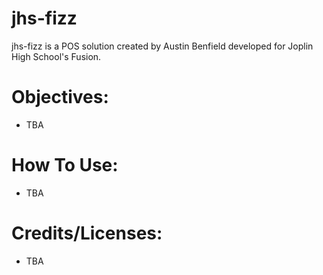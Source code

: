 # jhs-fizz
jhs-fizz is a POS solution created by Austin Benfield developed for Joplin High School's Fusion. 
# Objectives:
- TBA 

# How To Use:
- TBA

# Credits/Licenses:
- TBA
